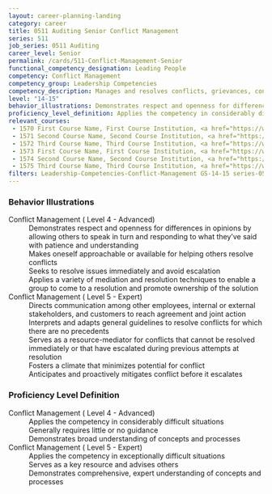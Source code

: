 ```yaml
---
layout: career-planning-landing
category: career
title: 0511 Auditing Senior Conflict Management
series: 511
job_series: 0511 Auditing
career_level: Senior
permalink: /cards/511-Conflict-Management-Senior
functional_competency_designation: Leading People
competency: Conflict Management
competency_group: Leadership Competencies
competency_description: Manages and resolves conflicts, grievances, confrontations, or disagreements in a constructive manner to minimize negative (personal) impact
level: "14-15"
behavior_illustrations: Demonstrates respect and openness for differences in opinions by allowing others to speak in turn and responding to what they’ve said with patience and understanding ? Makes oneself approachable or available for helping others resolve conflicts ? Seeks to resolve issues immediately and avoid escalation ? Applies a variety of mediation and resolution techniques to enable a group to come to a resolution and promote ownership of the solution ? Directs communication among other employees, internal or external stakeholders, and customers to reach agreement and joint action ? Interprets and adapts general guidelines to resolve conflicts for which there are no precedents ? Serves as a resource-mediator for conflicts that cannot be resolved immediately or that have escalated during previous attempts at resolution ? Fosters a climate that minimizes potential for conflict ? Anticipates and proactively mitigates conflict before it escalates
proficiency_level_definition: Applies the competency in considerably difficult situations ? Generally requires little or no guidance ? Demonstrates broad understanding of concepts and processes ? Applies the competency in exceptionally difficult situations ? Serves as a key resource and advises others ? Demonstrates comprehensive, expert understanding of concepts and processes
relevant_courses: 
 - 1570 First Course Name, First Course Institution, <a href="https://www.cfo.gov">www.cfo.gov</a>
 - 1571 Second Course Name, Second Course Institution, <a href="https://www.cfo.gov">www.cfo.gov</a>
 - 1572 Third Course Name, Third Course Institution, <a href="https://www.cfo.gov">www.cfo.gov</a>
 - 1573 First Course Name, First Course Institution, <a href="https://www.cfo.gov">www.cfo.gov</a>
 - 1574 Second Course Name, Second Course Institution, <a href="https://www.cfo.gov">www.cfo.gov</a>
 - 1575 Third Course Name, Third Course Institution, <a href="https://www.cfo.gov">www.cfo.gov</a>
filters: Leadership-Competencies-Conflict-Management GS-14-15 series-0511
---
```


<div class="desktop:grid-col-6 margin-y-205">
  <div class="border-top-05 bg-white padding-2 shadow-5 height-full members-hover border-1px border-gray-30 border-top-orange radius-lg">
    <h3>Behavior Illustrations</h3>
    <dl class="text-base"><dt>Conflict Management ( Level 4 - Advanced)</dt><dd>Demonstrates respect and openness for differences in opinions by allowing others to speak in turn and responding to what they’ve said with patience and understanding </dd><dd> Makes oneself approachable or available for helping others resolve conflicts </dd><dd> Seeks to resolve issues immediately and avoid escalation </dd><dd> Applies a variety of mediation and resolution techniques to enable a group to come to a resolution and promote ownership of the solution</dd><dt>Conflict Management ( Level 5 - Expert)</dt><dd>Directs communication among other employees, internal or external stakeholders, and customers to reach agreement and joint action </dd><dd> Interprets and adapts general guidelines to resolve conflicts for which there are no precedents </dd><dd> Serves as a resource-mediator for conflicts that cannot be resolved immediately or that have escalated during previous attempts at resolution </dd><dd> Fosters a climate that minimizes potential for conflict </dd><dd> Anticipates and proactively mitigates conflict before it escalates</dd></dl>
  </div>
</div>
<div class="desktop:grid-col-6 margin-y-205">
  <div class="border-top-05 bg-white padding-2 shadow-5 height-full members-hover border-1px border-gray-30 border-top-orange radius-lg">
    <h3>Proficiency Level Definition</h3>
    <dl class="text-base"><dt>Conflict Management ( Level 4 - Advanced)</dt><dd>Applies the competency in considerably difficult situations </dd><dd> Generally requires little or no guidance </dd><dd> Demonstrates broad understanding of concepts and processes</dd><dt>Conflict Management ( Level 5 - Expert)</dt><dd>Applies the competency in exceptionally difficult situations </dd><dd> Serves as a key resource and advises others </dd><dd> Demonstrates comprehensive, expert understanding of concepts and processes</dd></dl>
  </div>
</div>